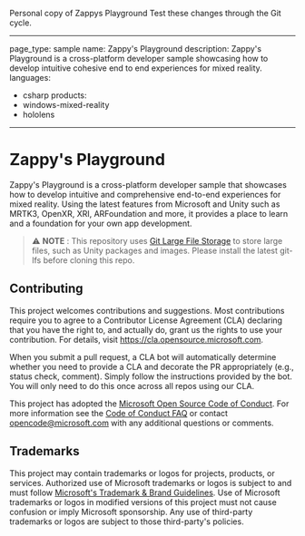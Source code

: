 Personal copy of Zappys Playground
Test these changes through the Git cycle.

---
page_type: sample
name: Zappy's Playground
description: Zappy's Playground is a cross-platform developer sample showcasing how to develop intuitive cohesive end to end experiences for mixed reality.
languages:
- csharp
products:
- windows-mixed-reality
- hololens
---

# Zappy's Playground

Zappy's Playground is a cross-platform developer sample that showcases how to develop intuitive and comprehensive end-to-end experiences for mixed reality. Using the latest features from Microsoft and Unity such as MRTK3, OpenXR, XRI, ARFoundation and more, it provides a place to learn and a foundation for your own app development.

> :warning: **NOTE** :
> This repository uses [Git Large File Storage](https://git-lfs.github.com/) to store large files,
> such as Unity packages and images. Please install the latest git-lfs before cloning this repo.

## Contributing

This project welcomes contributions and suggestions. Most contributions require you to agree to a
Contributor License Agreement (CLA) declaring that you have the right to, and actually do, grant us
the rights to use your contribution. For details, visit https://cla.opensource.microsoft.com.

When you submit a pull request, a CLA bot will automatically determine whether you need to provide
a CLA and decorate the PR appropriately (e.g., status check, comment). Simply follow the instructions
provided by the bot. You will only need to do this once across all repos using our CLA.

This project has adopted the [Microsoft Open Source Code of Conduct](https://opensource.microsoft.com/codeofconduct/).
For more information see the [Code of Conduct FAQ](https://opensource.microsoft.com/codeofconduct/faq/) or
contact [opencode@microsoft.com](mailto:opencode@microsoft.com) with any additional questions or comments.

## Trademarks

This project may contain trademarks or logos for projects, products, or services. Authorized use of Microsoft
trademarks or logos is subject to and must follow
[Microsoft's Trademark & Brand Guidelines](https://www.microsoft.com/legal/intellectualproperty/trademarks/usage/general).
Use of Microsoft trademarks or logos in modified versions of this project must not cause confusion or imply Microsoft sponsorship.
Any use of third-party trademarks or logos are subject to those third-party's policies.
